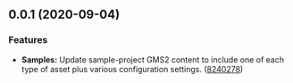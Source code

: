 ## 0.0.1 (2020-09-04)


### Features

* **Samples:** Update sample-project GMS2 content to include one of each type of asset plus various configuration settings. ([8240278](https://bitbucket.org/bscotchRepos/gms2/commits/8240278735d87cd1c7576773622c5b2ee368d1ae))



